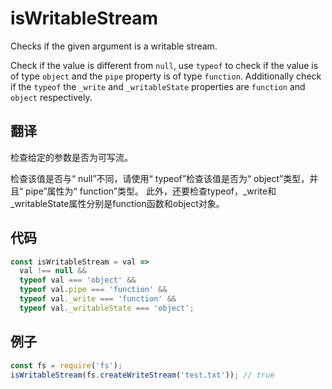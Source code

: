 # isWritableStream

Checks if the given argument is a writable stream.

Check if the value is different from `null`, use `typeof` to check if the value is of type `object` and the `pipe` property is of type `function`.
Additionally check if the `typeof` the `_write` and `_writableState` properties are `function` and `object` respectively.

## 翻译

检查给定的参数是否为可写流。

检查该值是否与“ null”不同，请使用“ typeof”检查该值是否为“ object”类型，并且“ pipe”属性为“ function”类型。
此外，还要检查typeof，_write和_writableState属性分别是function函数和object对象。

## 代码

```js
const isWritableStream = val =>
  val !== null &&
  typeof val === 'object' &&
  typeof val.pipe === 'function' &&
  typeof val._write === 'function' &&
  typeof val._writableState === 'object';
```

## 例子

```js
const fs = require('fs');
isWritableStream(fs.createWriteStream('test.txt')); // true
```
